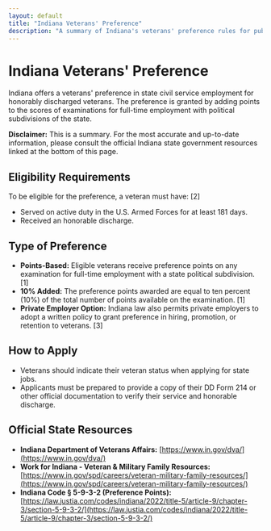 ```yaml
---
layout: default
title: "Indiana Veterans' Preference"
description: "A summary of Indiana's veterans' preference rules for public employment."
---
```


# Indiana Veterans' Preference

Indiana offers a veterans' preference in state civil service employment for honorably discharged veterans. The preference is granted by adding points to the scores of examinations for full-time employment with political subdivisions of the state.

**Disclaimer:** This is a summary. For the most accurate and up-to-date information, please consult the official Indiana state government resources linked at the bottom of this page.

## Eligibility Requirements

To be eligible for the preference, a veteran must have: [2]
*   Served on active duty in the U.S. Armed Forces for at least 181 days.
*   Received an honorable discharge.

## Type of Preference

*   **Points-Based:** Eligible veterans receive preference points on any examination for full-time employment with a state political subdivision. [1]
*   **10% Added:** The preference points awarded are equal to ten percent (10%) of the total number of points available on the examination. [1]
*   **Private Employer Option:** Indiana law also permits private employers to adopt a written policy to grant preference in hiring, promotion, or retention to veterans. [3]

## How to Apply

*   Veterans should indicate their veteran status when applying for state jobs.
*   Applicants must be prepared to provide a copy of their DD Form 214 or other official documentation to verify their service and honorable discharge.

## Official State Resources

*   **Indiana Department of Veterans Affairs:** [https://www.in.gov/dva/](https://www.in.gov/dva/)
*   **Work for Indiana - Veteran & Military Family Resources:** [https://www.in.gov/spd/careers/veteran-military-family-resources/](https://www.in.gov/spd/careers/veteran-military-family-resources/)
*   **Indiana Code § 5-9-3-2 (Preference Points):** [https://law.justia.com/codes/indiana/2022/title-5/article-9/chapter-3/section-5-9-3-2/](https://law.justia.com/codes/indiana/2022/title-5/article-9/chapter-3/section-5-9-3-2/)

